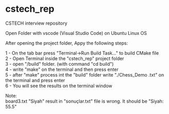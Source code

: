 # cstech_rep
CSTECH interview repository

Open Folder with vscode (Visual Studio Code) on Ubuntu Linux OS <br />

After opening the project folder, Appy the following steps: <br />

1 - On the tab bar press "Terminal->Run Build Task..." to build CMake file <br />
2 - Open Terminal inside the "cstech_rep" project folder <br />
3 - open "/build" folder. (with command "cd build") <br />
4 - write "make" on the terminal and then press enter <br />
5 - after "make" process int the "build" folder write "./Chess_Demo <filename>.txt" on the terminal and press enter <br />
6 - You will see the results on the terminal window <br />

Note: <br />
board3.txt "Siyah" result in "sonuçlar.txt" file is wrong. It should be "Siyah: 55.5" <br /> 

